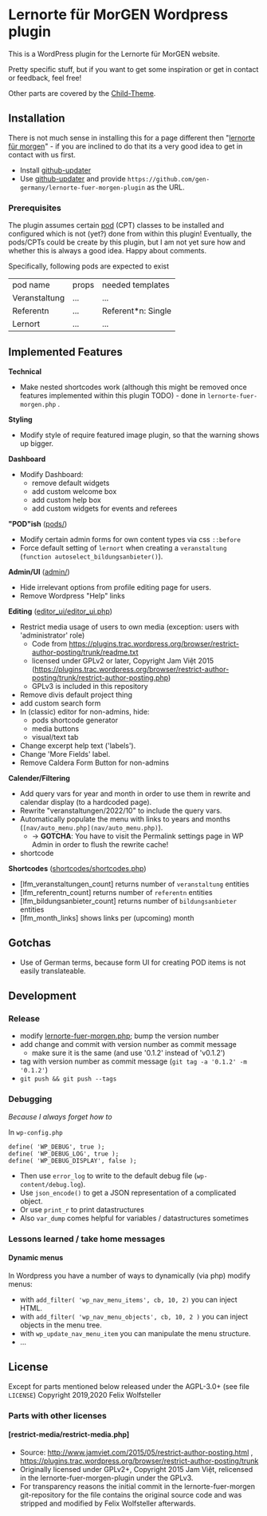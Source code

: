 # Lernorte für MorGEN Wordpress plugin

This is a WordPress plugin for the Lernorte für MorGEN website.

Pretty specific stuff, but if you want to get some inspiration or get in contact or feedback, feel free!

Other parts are covered by the [Child-Theme](https://github.com/gen-germany/lernorte-fuer-morgen-childtheme).

## Installation

There is not much sense in installing this for a page different then "[lernorte für morgen](https://lernorte.gen-deutschland.de)" - if you are inclined to do that its a very good idea to get in contact with us first.

  * Install [github-updater](https://github.com/afragen/github-updater)
  * Use [github-updater](https://github.com/afragen/github-updater) and provide `https://github.com/gen-germany/lernorte-fuer-morgen-plugin` as the URL.

### Prerequisites

The plugin assumes certain [pod](pods.io) (CPT) classes to be installed and configured which is not (yet?) done from within this plugin!
Eventually, the pods/CPTs could be create by this plugin, but I am not yet sure how and whether this is always a good idea. Happy about comments.

Specifically, following pods are expected to exist
<table>
  <tr>
    <td>pod name</td>
    <td>props</td>
    <td>needed templates</td>
  </tr>
  <tr>
    <td>Veranstaltung</td>
    <td>...</td>
    <td>...</td>
  </tr>
  <tr>
    <td>Referentn</td>
    <td>...</td>
    <td>Referent*n: Single</td>
  </tr>
  <tr>
    <td>Lernort</td>
    <td>...</td>
    <td>...</td>
  </tr>
</table>

## Implemented Features

**Technical**
  * Make nested shortcodes work (although this might be removed once features implemented within this plugin TODO) - done in `lernorte-fuer-morgen.php` .

**Styling**
  * Modify style of require featured image plugin, so that the warning shows up bigger.

**Dashboard**
  * Modify Dashboard:
    * remove default widgets
    * add custom welcome box
    * add custom help box
    * add custom widgets for events and referees

**"POD"ish**
([pods/](pods/))

  * Modify certain admin forms for own content types via css `::before`
  * Force default setting of `lernort` when creating a `veranstaltung` (`function autoselect_bildungsanbieter()`).

**Admin/UI**
([admin/](admin/))
  * Hide irrelevant options from profile editing page for users.
  * Remove Wordpress "Help" links

**Editing**
([editor_ui/editor_ui.php](editor_ui/editor_ui.php))
  * Restrict media usage of users to own media (exception: users with 'administrator' role)
    - Code from https://plugins.trac.wordpress.org/browser/restrict-author-posting/trunk/readme.txt
    - licensed under GPLv2 or later, Copyright Jam Việt 2015 (https://plugins.trac.wordpress.org/browser/restrict-author-posting/trunk/restrict-author-posting.php)
    - GPLv3 is included in this repository
  * Remove divis default project thing
  * add custom search form
  * In (classic) editor for non-admins, hide:
    - pods shortcode generator
    - media buttons
    - visual/text tab
  * Change excerpt help text ('labels').
  * Change 'More Fields' label.
  * Remove Caldera Form Button for non-admins

**Calender/Filtering**
  * Add query vars for year and month in order to use them in rewrite and
    calendar display (to a hardcoded page).
  * Rewrite "veranstaltungen/2022/10" to include the query vars.
  * Automatically populate the menu with links to years and months
    (`[nav/auto_menu.php](nav/auto_menu.php)`).
    * -> **GOTCHA**: You have to visit the Permalink settings page in WP Admin in order to flush the rewrite cache!
  * shortcode

**Shortcodes**
([shortcodes/shortcodes.php](shortcodes/shortcodes.php))
  * [lfm_veranstaltungen_count] returns number of `veranstaltung` entities
  * [lfm_referentn_count] returns number of `referentn` entities
  * [lfm_bildungsanbieter_count] returns number of `bildungsanbieter` entities
  * [lfm_month_links] shows links per (upcoming) month

## Gotchas

  * Use of German terms, because form UI for creating POD items is not easily translateable.

## Development

### Release

  * modify [lernorte-fuer-morgen.php](lernorte-fuer-morgen.php); bump the version number
  * add change and commit with version number as commit message
    * make sure it is the same (and use '0.1.2' instead of 'v0.1.2')
  * tag with version number as commit message (`git tag -a '0.1.2' -m '0.1.2'`)
  * `git push && git push --tags`

### Debugging

*Because I always forget how to*

In `wp-config.php`
```
define( 'WP_DEBUG', true );
define( 'WP_DEBUG_LOG', true );
define( 'WP_DEBUG_DISPLAY', false );
```

- Then use `error_log` to write to the default debug file (`wp-content/debug.log`).
- Use `json_encode()` to get a JSON representation of a complicated object.
- Or use `print_r` to print datastructures
- Also `var_dump` comes helpful for variables / datastructures sometimes

### Lessons learned / take home messages

#### Dynamic menus

In Wordpress you have a number of ways to dynamically (via php) modify menus:
  * with `add_filter( 'wp_nav_menu_items', cb, 10, 2)` you can inject HTML.
  * with `add_filter( 'wp_nav_menu_objects', cb, 10, 2 )` you can inject objects
    in the menu tree.
  * with `wp_update_nav_menu_item` you can manipulate the menu structure.
  * ...


## License

Except for parts mentioned below released under the AGPL-3.0+ (see file `LICENSE`)
Copyright 2019,2020 Felix Wolfsteller

### Parts with other licenses

#### [restrict-media/restrict-media.php]

  * Source: http://www.jamviet.com/2015/05/restrict-author-posting.html , https://plugins.trac.wordpress.org/browser/restrict-author-posting/trunk
  * Originally licensed under GPLv2+, Copyright 2015 Jam Việt, relicensed in the lernorte-fuer-morgen-plugin under the GPLv3.
  * For transparency reasons the initial commit in the lernorte-fuer-morgen git-repository for the file contains the original source code and was stripped and modified by Felix Wolfsteller afterwards.
  
